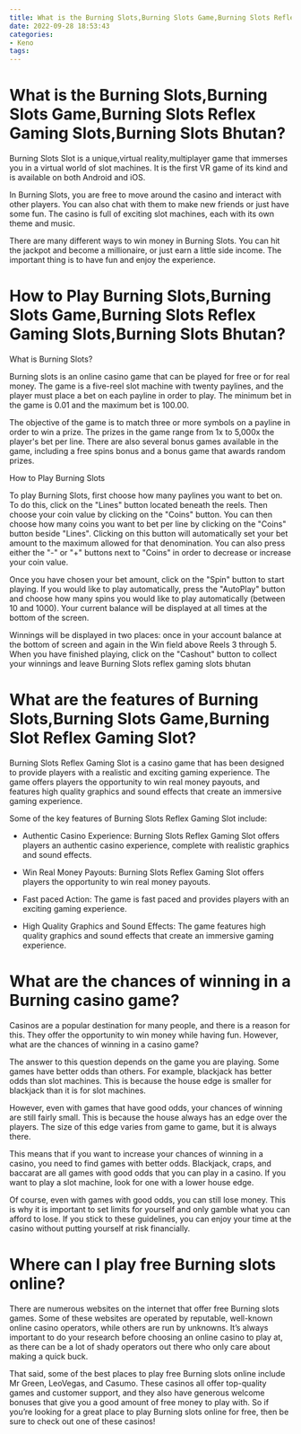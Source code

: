 ```yaml
---
title: What is the Burning Slots,Burning Slots Game,Burning Slots Reflex Gaming Slots,Burning Slots Bhutan 
date: 2022-09-28 18:53:43
categories:
- Keno
tags:
---
```



#  What is the Burning Slots,Burning Slots Game,Burning Slots Reflex Gaming Slots,Burning Slots Bhutan? 

Burning Slots Slot is a unique,virtual reality,multiplayer game that immerses you in a virtual world of slot machines. It is the first VR game of its kind and is available on both Android and iOS.

In Burning Slots, you are free to move around the casino and interact with other players. You can also chat with them to make new friends or just have some fun. The casino is full of exciting slot machines, each with its own theme and music.

There are many different ways to win money in Burning Slots. You can hit the jackpot and become a millionaire, or just earn a little side income. The important thing is to have fun and enjoy the experience.

#  How to Play Burning Slots,Burning Slots Game,Burning Slots Reflex Gaming Slots,Burning Slots Bhutan? 

What is Burning Slots?

Burning slots is an online casino game that can be played for free or for real money. The game is a five-reel slot machine with twenty paylines, and the player must place a bet on each payline in order to play. The minimum bet in the game is 0.01 and the maximum bet is 100.00.


The objective of the game is to match three or more symbols on a payline in order to win a prize. The prizes in the game range from 1x to 5,000x the player's bet per line. There are also several bonus games available in the game, including a free spins bonus and a bonus game that awards random prizes.


How to Play Burning Slots

To play Burning Slots, first choose how many paylines you want to bet on. To do this, click on the "Lines" button located beneath the reels. Then choose your coin value by clicking on the "Coins" button. You can then choose how many coins you want to bet per line by clicking on the "Coins" button beside "Lines". Clicking on this button will automatically set your bet amount to the maximum allowed for that denomination. You can also press either the "-" or "+" buttons next to "Coins" in order to decrease or increase your coin value.



 
Once you have chosen your bet amount, click on the "Spin" button to start playing. If you would like to play automatically, press the "AutoPlay" button and choose how many spins you would like to play automatically (between 10 and 1000). Your current balance will be displayed at all times at the bottom of the screen. 

 Winnings will be displayed in two places: once in your account balance at the bottom of screen and again in the Win field above Reels 3 through 5. When you have finished playing, click on the "Cashout" button to collect your winnings and leave Burning Slots reflex gaming slots bhutan

#  What are the features of Burning Slots,Burning Slots Game,Burning Slot Reflex Gaming Slot?

Burning Slots Reflex Gaming Slot is a casino game that has been designed to provide players with a realistic and exciting gaming experience. The game offers players the opportunity to win real money payouts, and features high quality graphics and sound effects that create an immersive gaming experience.

Some of the key features of Burning Slots Reflex Gaming Slot include:

- Authentic Casino Experience: Burning Slots Reflex Gaming Slot offers players an authentic casino experience, complete with realistic graphics and sound effects.

- Win Real Money Payouts: Burning Slots Reflex Gaming Slot offers players the opportunity to win real money payouts.

- Fast paced Action: The game is fast paced and provides players with an exciting gaming experience.

- High Quality Graphics and Sound Effects: The game features high quality graphics and sound effects that create an immersive gaming experience.

#  What are the chances of winning in a Burning casino game?

Casinos are a popular destination for many people, and there is a reason for this. They offer the opportunity to win money while having fun. However, what are the chances of winning in a casino game?

The answer to this question depends on the game you are playing. Some games have better odds than others. For example, blackjack has better odds than slot machines. This is because the house edge is smaller for blackjack than it is for slot machines.

However, even with games that have good odds, your chances of winning are still fairly small. This is because the house always has an edge over the players. The size of this edge varies from game to game, but it is always there.

This means that if you want to increase your chances of winning in a casino, you need to find games with better odds. Blackjack, craps, and baccarat are all games with good odds that you can play in a casino. If you want to play a slot machine, look for one with a lower house edge.

Of course, even with games with good odds, you can still lose money. This is why it is important to set limits for yourself and only gamble what you can afford to lose. If you stick to these guidelines, you can enjoy your time at the casino without putting yourself at risk financially.

#  Where can I play free Burning slots online?

There are numerous websites on the internet that offer free Burning slots games. Some of these websites are operated by reputable, well-known online casino operators, while others are run by unknowns. It’s always important to do your research before choosing an online casino to play at, as there can be a lot of shady operators out there who only care about making a quick buck.

That said, some of the best places to play free Burning slots online include Mr Green, LeoVegas, and Casumo. These casinos all offer top-quality games and customer support, and they also have generous welcome bonuses that give you a good amount of free money to play with. So if you’re looking for a great place to play Burning slots online for free, then be sure to check out one of these casinos!